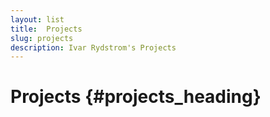 ```yaml
---
layout: list
title:  Projects
slug: projects
description: Ivar Rydstrom's Projects
---
```

<style>article header {display: none;}</style>
<div class="page-title-text" markdown="1">

# Projects {#projects_heading}

</div>
